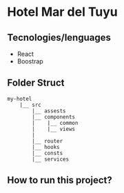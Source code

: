 # Hotel Mar del Tuyu


## Tecnologies/lenguages

- React
- Boostrap 

## Folder Struct

```
my-hotel
    |__ src
        |__ assests
        |__ components
        |    |__ common
        |    |__ views
        |
        |__ router
        |__ hooks
        |__ consts
        |__ services
```

## How to run this project?

